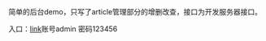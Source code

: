 <p>简单的后台demo，只写了article管理部分的增删改查，接口为开发服务器接口。</p>
<p>入口：<a href='http://118.31.21.185/JStasklist/js-task7/index.html'>link</a>账号admin 密码123456</p>
